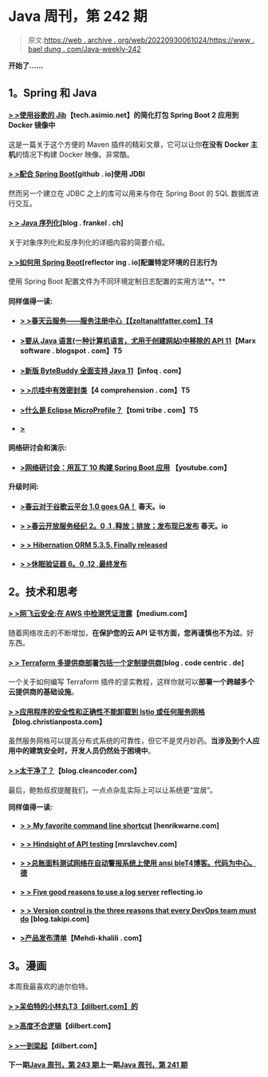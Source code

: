 # Java 周刊，第 242 期

> 原文:[https://web . archive . org/web/20220930061024/https://www . bael dung . com/Java-weekly-242](https://web.archive.org/web/20220930061024/https://www.baeldung.com/java-weekly-242)

**开始了……**

## **1。Spring 和 Java**

#### [**> >使用谷歌的 Jib**](https://web.archive.org/web/20221208143845/https://tech.asimio.net/2018/08/10/Simplifying-packaging-Spring-Boot-2-applications-into-Docker-images-using-Google-Jib.html)【tech.asimio.net】的简化打包 Spring Boot 2 应用到 Docker 镜像中

这是一篇关于这个方便的 Maven 插件的精彩文章，它可以让你**在没有 Docker 主机**的情况下构建 Docker 映像。非常酷。

#### [**> >配合 Spring Boot**](https://web.archive.org/web/20221208143845/https://mdeinum.github.io/2018-08-13-Use-JDBI-With-Spring-Boot/)[github . io]使用 JDBI

然而另一个建立在 JDBC 之上的库可以用来与你在 Spring Boot 的 SQL 数据库进行交互。

#### [**> > Java 序列化**](https://web.archive.org/web/20221208143845/https://blog.frankel.ch/java-serialization/)[blog . frankel . ch]

关于对象序列化和反序列化的详细内容的简要介绍。

#### [**> >如何用 Spring Boot**](https://web.archive.org/web/20221208143845/https://reflectoring.io/profile-specific-logging-spring-boot/)[reflector ing . io]配置特定环境的日志行为

使用 Spring Boot 配置文件为不同环境定制日志配置的实用方法**。**

#### **同样值得一读:**

*   #### [**> >春天云服务——服务注册中心**【【zoltanaltfatter.com】T4](https://web.archive.org/web/20221208143845/https://zoltanaltfatter.com/2018/08/10/spring-cloud-services-service-registry/)

*   #### **[>要从 Java 语言(一种计算机语言，尤用于创建网站)中移除的 API 11](https://web.archive.org/web/20221208143845/https://marxsoftware.blogspot.com/2018/08/apis-to-be-removed-from-java-11.html)**【Marx software . blogspot . com】T5

*   #### [**>新版 ByteBuddy 全面支持 Java 11**](https://web.archive.org/web/20221208143845/https://www.infoq.com/news/2018/08/byte-buddy-java11)【infoq . com】

*   #### [**> >爪哇中有效密封类**](https://web.archive.org/web/20221208143845/http://4comprehension.com/effectively-sealed-classes-in-java/)【4 comprehension . com】T5

*   #### [**>什么是 Eclipse MicroProfile？**](https://web.archive.org/web/20221208143845/https://www.tomitribe.com/blog/2018/08/what-is-eclipse-microprofile/)【tomi tribe . com】T5

*   #### [**>**](https://web.archive.org/web/20221208143845/https://blog.flowable.org/2018/08/13/running-flowable-on-mongodb/)

**网络研讨会和演示:**

*   #### [>网络研讨会：用瓦丁 10 构建 Spring Boot 应用](https://web.archive.org/web/20221208143845/https://www.youtube.com/watch?v=-BlJQqT8Kpg) 【youtube.com】

**升级时间:**

*   #### [**>春云对于谷歌云平台 1.0 goes GA！**](https://web.archive.org/web/20221208143845/https://spring.io/blog/2018/08/09/spring-cloud-for-google-cloud-platform-1-0-goes-ga) 春天。io

*   #### [**> >春云开放服务经纪 2。0 .1 .释放；排放；发布现已发布**](https://web.archive.org/web/20221208143845/https://spring.io/blog/2018/08/13/spring-cloud-open-service-broker-2-0-1-release-is-now-available) 春天。io

*   #### [**> > Hibernation ORM 5.3.5\. Finally released**](https://web.archive.org/web/20221208143845/http://in.relation.to/2018/08/14/hibernate-orm-535-final-out/)

*   #### [**> >休眠验证器 6。0 .12 .最终发布**](https://web.archive.org/web/20221208143845/http://in.relation.to/2018/08/13/hibernate-validator-6012-final-out/)

## **2。技术和思考**

#### [**> >网飞云安全:在 AWS 中检测凭证泄露**](https://web.archive.org/web/20221208143845/https://medium.com/netflix-techblog/netflix-cloud-security-detecting-credential-compromise-in-aws-9493d6fd373a)【medium.com】

随着网络攻击的不断增加，**在保护您的云 API 证书方面，您再谨慎也不为过**。好东西。

#### [**> > Terraform 多提供商部署包括一个定制提供商**](https://web.archive.org/web/20221208143845/https://blog.codecentric.de/en/2018/08/terraform-multi-provider-deployment-including-a-custom-provider/)[blog . code centric . de]

一个关于如何编写 Terraform 插件的坚实教程，这样你就可以**部署一个跨越多个云提供商的基础设施**。

#### [**> >应用程序的安全性和正确性不能卸载到 Istio 或任何服务网格**](https://web.archive.org/web/20221208143845/http://blog.christianposta.com/microservices/application-safety-and-correctness-cannot-be-offloaded-to-istio-or-any-service-mesh/)【blog.christianposta.com】

虽然服务网格可以提高分布式系统的可靠性，但它不是灵丹妙药。**当涉及到个人应用中的建筑安全时，开发人员仍然处于困境中**。

#### [**> >太干净了？**](https://web.archive.org/web/20221208143845/http://blog.cleancoder.com/uncle-bob/2018/08/13/TooClean.html)【blog.cleancoder.com】

最后，鲍勃叔叔提醒我们，一点点杂乱实际上可以让系统更“宜居”。

**同样值得一读:**

*   #### [**> > My favorite command line shortcut**](https://web.archive.org/web/20221208143845/https://henrikwarne.com/2018/08/11/my-favorite-command-line-shortcuts/) [henrikwarne.com]

*   #### [**> > Hindsight of API testing**](https://web.archive.org/web/20221208143845/https://mrslavchev.com/2018/08/06/hindsight-lessons-about-api-testing/) [mrslavchev.com]

*   #### [**> >总账面料测试网络在自动警报系统上使用 ansi ble**T4博客。代码为中心。德](https://web.archive.org/web/20221208143845/https://blog.codecentric.de/en/2018/08/fabric-test-network-ansible-aws/)

*   #### [**> > Five good reasons to use a log server**](https://web.archive.org/web/20221208143845/https://reflectoring.io/log-server/) reflecting.io

*   #### [**> > Version control is the three reasons that every DevOps team must do**](https://web.archive.org/web/20221208143845/https://blog.takipi.com/3-reasons-why-version-control-is-a-must-for-every-devops-team/) [blog.takipi.com]

*   #### [**>产品发布清单**](https://web.archive.org/web/20221208143845/https://www.mehdi-khalili.com/product-launch-checklist)【Mehdi-khalili . com】

## **3。漫画**

本周我最喜欢的迪尔伯特。

#### [**> >呆伯特的小林丸**T3【dilbert.com】的](https://web.archive.org/web/20221208143845/http://dilbert.com/strip/2018-08-15)

#### [**> >高度不合逻辑**](https://web.archive.org/web/20221208143845/http://dilbert.com/strip/2018-08-13)【dilbert.com】

#### [**> >一到梁起**](https://web.archive.org/web/20221208143845/http://dilbert.com/strip/1993-12-13)【dilbert.com】

**下一期[Java 周刊，第 243 期](/web/20221208143845/https://www.baeldung.com/java-weekly-243)上一期[Java 周刊，第 241 期](/web/20221208143845/https://www.baeldung.com/java-weekly-241)**
